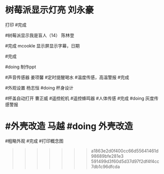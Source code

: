 
# 树莓派显示灯亮  刘永豪

打印
#完成

#树莓派显示我是盲人（14）  陈林登

#完成
mcookle 显示屏显示字幕，日期

#完成

#doing
制作ppt


#声音传感器 姜项馨
#定时提醒喝水
#温度传感，高温警报
#完成

#外观设置   杨志恒
#doing
杯身设计

#杯盖自动打开    曹正威
#遥控舵机
#遥控蜂鸣器
#人体传感
#完成
#doing
灰度传感警报

#外壳改造 马越
#doing
外壳改造
=======

#粗略外观
#完成
#打印概念图



>>>>>>> a1863e2d0f400cc66d55641461d98689bfe281e3
>>>>>>> 591499d3f60d5d37d97f2df4f4cc7db1c96dfcda

